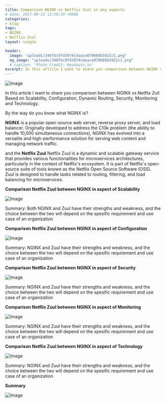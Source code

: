 ```yaml
---
title: Comparison NGINX vs Netflix Zuul in any aspects
# date: 2017-09-12 13:50:39 +0000
categories:
- blog
tags:
- NGINX
- Netflix Zuul
layout: single

header:
  image: "uploads/340fbc9fd3674c4aace070666b5921c1.png"
  og_image: "uploads/340fbc9fd3674c4aace070666b5921c1.png"
  # caption: 'Photo Credit: Headspin.io'
excerpt: In this article I want to share you comparison between NGINX vs Netflix Zull Based on Scalability,  Configuration, Dynamic Routing, Security, Monitoring and Technology
---
```


![Image](https://res.cloudinary.com/brianrakhmataji-id/image/upload/v1702099402/bgxumntir61o98z54bre.png)

In this article I want to share you comparison between NGINX vs Netflix Zull Based on Scalability,  Configuration, Dynamic Routing, Security, Monitoring and Technology.

By the way do you know what NGINX is?

**NGINX** is a popular open-source web server, reverse proxy server, and load balancer. Originally developed to address the C10k problem (the ability to handle 10,000 simultaneous connections), NGINX has evolved into a versatile and high-performance solution for serving web content and managing network traffic.

and the **Netflix Zuul** Netflix Zuul is a dynamic and scalable gateway service that provides various functionalities for microservices architectures, particularly in the context of Netflix's ecosystem. It is part of Netflix's open-source suite of tools known as the Netflix Open Source Software (OSS). Zuul is designed to handle tasks related to routing, filtering, and load balancing for microservices.

**Comparison Netflix Zuul between NGINX in aspect of Scalability**

![Image](https://res.cloudinary.com/brianrakhmataji-id/image/upload/v1702099402/yifgbv7yc2n3z89pje7k.png)

Summary: Both NGINX and Zuul have their strengths and weakness, and the choice between the two will depend on the spesific requirement and use case of an organization​

**Comparison Netflix Zuul between NGINX in aspect of Configuration**

![Image](https://res.cloudinary.com/brianrakhmataji-id/image/upload/v1702099402/d1sa2csfhz1b7wdpbel5.png)

Summary: NGINX and Zuul have their strengths and weakness, and the choice between the two will depend on the spesific requirement and use case of an organization​

**Comparison Netflix Zuul between NGINX in aspect of Security**

![Image](https://res.cloudinary.com/brianrakhmataji-id/image/upload/v1702099402/ankiqjuzyu6vs8foplac.png)

Summary: NGINX and Zuul have their strengths and weakness, and the choice between the two will depend on the spesific requirement and use case of an organization​

**Comparison Netflix Zuul between NGINX in aspect of Monitoring**

![Image](https://res.cloudinary.com/brianrakhmataji-id/image/upload/v1702099402/lpr6opat7pxddxoiherq.png)

Summary: NGINX and Zuul have their strengths and weakness, and the choice between the two will depend on the spesific requirement and use case of an organization​


**Comparison Netflix Zuul between NGINX in aspect of Technology**

![Image](https://res.cloudinary.com/brianrakhmataji-id/image/upload/v1702099402/pw4vj7zmjyzg8lqkdaqq.png)

Summary: NGINX and Zuul have their strengths and weakness, and the choice between the two will depend on the spesific requirement and use case of an organization​

**Summary**

![Image](https://res.cloudinary.com/brianrakhmataji-id/image/upload/v1702099402/pps4raxvbmosxxmvlvxw.png)

